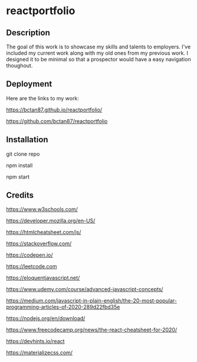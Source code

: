 # reactportfolio

## Description

The goal of this work is to showcase my skills and talents to employers. I've included my current work along with my old ones from my previous work. I designed it to be minimal so that a prospector would have a easy navigation thoughout.

## Deployment

Here are the links to my work:

https://bctan87.github.io/reactportfolio/

https://github.com/bctan87/reactportfolio

## Installation

git clone repo

npm install 

npm start

## Credits

https://www.w3schools.com/

https://developer.mozilla.org/en-US/

https://htmlcheatsheet.com/js/

https://stackoverflow.com/

https://codepen.io/

https://leetcode.com

https://eloquentjavascript.net/

https://www.udemy.com/course/advanced-javascript-concepts/

https://medium.com/javascript-in-plain-english/the-20-most-popular-programming-articles-of-2020-289d22fbd35e

https://nodejs.org/en/download/

https://www.freecodecamp.org/news/the-react-cheatsheet-for-2020/

https://devhints.io/react

https://materializecss.com/